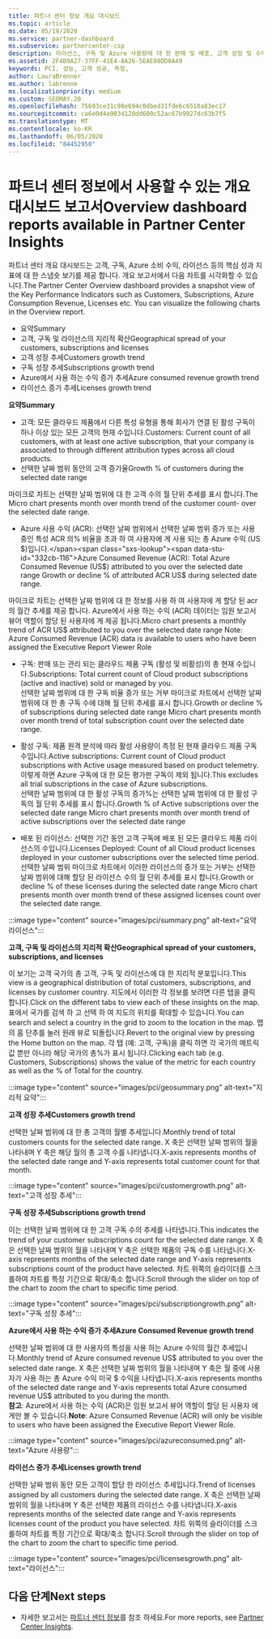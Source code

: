 ```yaml
---
title: 파트너 센터 정보 개요 대시보드
ms.topic: article
ms.date: 05/19/2020
ms.service: partner-dashboard
ms.subservice: partnercenter-csp
description: 라이선스, 구독 및 Azure 사용량에 대 한 판매 및 배포, 고객 성장 및 수익 증가에 대 한 스냅숏을 참조 하세요.
ms.assetid: 2F4B9A27-37FF-41E4-8A26-5EAE88DD8A49
keywords: PCI, 성능, 고객 성공, 측정,
author: LauraBrenner
ms.author: labrenne
ms.localizationpriority: medium
ms.custom: SEOMAY.20
ms.openlocfilehash: 75693ce31c98e694c0dbed31fde6c6510a83ec17
ms.sourcegitcommit: ca6e0d4a9034120dd600c52ac67b9927dc63b7f5
ms.translationtype: MT
ms.contentlocale: ko-KR
ms.lasthandoff: 06/05/2020
ms.locfileid: "84452950"
---
```

# <a name="overview-dashboard-reports-available-in-partner-center-insights"></a><span data-ttu-id="332cb-104">파트너 센터 정보에서 사용할 수 있는 개요 대시보드 보고서</span><span class="sxs-lookup"><span data-stu-id="332cb-104">Overview dashboard reports available in Partner Center Insights</span></span>
 
<span data-ttu-id="332cb-105">파트너 센터 개요 대시보드는 고객, 구독, Azure 소비 수익, 라이선스 등의 핵심 성과 지표에 대 한 스냅숏 보기를 제공 합니다. 개요 보고서에서 다음 차트를 시각화할 수 있습니다.</span><span class="sxs-lookup"><span data-stu-id="332cb-105">The Partner Center Overview dashboard provides a snapshot view of the Key Performance Indicators such as Customers, Subscriptions, Azure Consumption Revenue, Licenses etc. You can visualize the following charts in the Overview report.</span></span> 

- <span data-ttu-id="332cb-106">요약</span><span class="sxs-lookup"><span data-stu-id="332cb-106">Summary</span></span>  
- <span data-ttu-id="332cb-107">고객, 구독 및 라이선스의 지리적 확산</span><span class="sxs-lookup"><span data-stu-id="332cb-107">Geographical spread of your customers, subscriptions and licenses</span></span>  
- <span data-ttu-id="332cb-108">고객 성장 추세</span><span class="sxs-lookup"><span data-stu-id="332cb-108">Customers growth trend</span></span> 
- <span data-ttu-id="332cb-109">구독 성장 추세</span><span class="sxs-lookup"><span data-stu-id="332cb-109">Subscriptions growth trend</span></span> 
- <span data-ttu-id="332cb-110">Azure에서 사용 하는 수익 증가 추세</span><span class="sxs-lookup"><span data-stu-id="332cb-110">Azure consumed revenue growth trend</span></span> 
- <span data-ttu-id="332cb-111">라이선스 증가 추세</span><span class="sxs-lookup"><span data-stu-id="332cb-111">Licenses growth trend</span></span> 

<span data-ttu-id="332cb-112">**요약**</span><span class="sxs-lookup"><span data-stu-id="332cb-112">**Summary**</span></span>

- <span data-ttu-id="332cb-113">고객: 모든 클라우드 제품에서 다른 특성 유형을 통해 회사가 연결 된 활성 구독이 하나 이상 있는 모든 고객의 현재 수입니다.</span><span class="sxs-lookup"><span data-stu-id="332cb-113">Customers: Current count of all customers, with at least one active subscription, that your company is associated to through different attribution types across all cloud products.</span></span> 
- <span data-ttu-id="332cb-114">선택한 날짜 범위 동안의 고객 증가율</span><span class="sxs-lookup"><span data-stu-id="332cb-114">Growth % of customers during the selected date range</span></span> 

<span data-ttu-id="332cb-115">마이크로 차트는 선택한 날짜 범위에 대 한 고객 수의 월 단위 추세를 표시 합니다.</span><span class="sxs-lookup"><span data-stu-id="332cb-115">The Micro chart presents month over month trend of the customer count-  over the selected date range.</span></span> 

 
- <span data-ttu-id="332cb-116">Azure 사용 수익 (ACR): 선택한 날짜 범위에서 선택한 날짜 범위 증가 또는 사용 중인 특성 ACR 의% 비율을 초과 하 여 사용자에 게 사용 되는 총 Azure 수익 (US $)입니다.</span><span class="sxs-lookup"><span data-stu-id="332cb-116">Azure Consumed Revenue (ACR): Total Azure Consumed Revenue (US$) attributed to you over the selected date range Growth or decline % of attributed ACR US$ during selected date range.</span></span>

<span data-ttu-id="332cb-117">마이크로 차트는 선택한 날짜 범위에 대 한 정보를 사용 하 여 사용자에 게 할당 된 acr의 월간 추세를 제공 합니다. Azure에서 사용 하는 수익 (ACR) 데이터는 임원 보고서 뷰어 역할이 할당 된 사용자에 게 제공 됩니다.</span><span class="sxs-lookup"><span data-stu-id="332cb-117">Micro chart presents a monthly trend of ACR US$ attributed to you over the selected date range Note: Azure Consumed Revenue (ACR) data is available to users who have been assigned the Executive Report Viewer Role</span></span> 
 
- <span data-ttu-id="332cb-118">구독: 판매 또는 관리 되는 클라우드 제품 구독 (활성 및 비활성)의 총 현재 수입니다.</span><span class="sxs-lookup"><span data-stu-id="332cb-118">Subscriptions: Total current count of Cloud product subscriptions (active and inactive) sold or managed by you.</span></span>  
<span data-ttu-id="332cb-119">선택한 날짜 범위에 대 한 구독 비율 증가 또는 거부 마이크로 차트에서 선택한 날짜 범위에 대 한 총 구독 수에 대해 월 단위 추세를 표시 합니다.</span><span class="sxs-lookup"><span data-stu-id="332cb-119">Growth or decline % of subscriptions during selected date range Micro chart presents month over month trend of total subscription count over the selected date range.</span></span> 
 
- <span data-ttu-id="332cb-120">활성 구독: 제품 원격 분석에 따라 활성 사용량이 측정 된 현재 클라우드 제품 구독 수입니다.</span><span class="sxs-lookup"><span data-stu-id="332cb-120">Active subscriptions: Current count of Cloud product subscriptions with Active usage measured based on product telemetry.</span></span> <span data-ttu-id="332cb-121">이렇게 하면 Azure 구독에 대 한 모든 평가판 구독이 제외 됩니다.</span><span class="sxs-lookup"><span data-stu-id="332cb-121">This excludes all trial subscriptions in the case of Azure subscriptions.</span></span>  
<span data-ttu-id="332cb-122">선택한 날짜 범위에 대 한 활성 구독의 증가%는 선택한 날짜 범위에 대 한 활성 구독의 월 단위 추세를 표시 합니다.</span><span class="sxs-lookup"><span data-stu-id="332cb-122">Growth % of Active subscriptions over the selected date range Micro chart presents month over month trend of active subscriptions over the selected date range</span></span> 
 
- <span data-ttu-id="332cb-123">배포 된 라이선스: 선택한 기간 동안 고객 구독에 배포 된 모든 클라우드 제품 라이선스의 수입니다.</span><span class="sxs-lookup"><span data-stu-id="332cb-123">Licenses Deployed: Count of all Cloud product licenses deployed in your customer subscriptions over the selected time period.</span></span>  
<span data-ttu-id="332cb-124">선택한 날짜 범위 마이크로 차트에서 이러한 라이선스의 증가 또는 거부는 선택한 날짜 범위에 대해 할당 된 라이선스 수의 월 단위 추세를 표시 합니다.</span><span class="sxs-lookup"><span data-stu-id="332cb-124">Growth or decline % of these licenses during the selected date range Micro chart presents month over month trend of these assigned licenses count over the selected date range.</span></span>

:::image type="content" source="images/pci/summary.png" alt-text="요약 라이선스":::

<span data-ttu-id="332cb-126">**고객, 구독 및 라이선스의 지리적 확산**</span><span class="sxs-lookup"><span data-stu-id="332cb-126">**Geographical spread of your customers, subscriptions, and licenses**</span></span> 

<span data-ttu-id="332cb-127">이 보기는 고객 국가의 총 고객, 구독 및 라이선스에 대 한 지리적 분포입니다.</span><span class="sxs-lookup"><span data-stu-id="332cb-127">This view is a geographical distribution of total customers, subscriptions, and licenses by customer country.</span></span> <span data-ttu-id="332cb-128">지도에서 이러한 각 정보를 보려면 다른 탭을 클릭 합니다.</span><span class="sxs-lookup"><span data-stu-id="332cb-128">Click on the different tabs to view each of these insights on the map.</span></span> <span data-ttu-id="332cb-129">표에서 국가를 검색 하 고 선택 하 여 지도의 위치를 확대할 수 있습니다.</span><span class="sxs-lookup"><span data-stu-id="332cb-129">You can search and select a country in the grid to zoom to the location in the map.</span></span> <span data-ttu-id="332cb-130">맵의 홈 단추를 눌러 원래 뷰로 되돌립니다.</span><span class="sxs-lookup"><span data-stu-id="332cb-130">Revert to the original view by pressing the Home button on the map.</span></span> <span data-ttu-id="332cb-131">각 탭 (예: 고객, 구독)을 클릭 하면 각 국가의 메트릭 값 뿐만 아니라 해당 국가의 총%가 표시 됩니다.</span><span class="sxs-lookup"><span data-stu-id="332cb-131">Clicking each tab (e.g. Customers, Subscriptions) shows the value of the metric for each country as well as the % of Total for the country.</span></span>  

:::image type="content" source="images/pci/geosummary.png" alt-text="지리적 요약":::

<span data-ttu-id="332cb-133">**고객 성장 추세**</span><span class="sxs-lookup"><span data-stu-id="332cb-133">**Customers growth trend**</span></span>

<span data-ttu-id="332cb-134">선택한 날짜 범위에 대 한 총 고객의 월별 추세입니다.</span><span class="sxs-lookup"><span data-stu-id="332cb-134">Monthly trend of total customers counts for the selected date range.</span></span> <span data-ttu-id="332cb-135">X 축은 선택한 날짜 범위의 월을 나타내며 Y 축은 해당 월의 총 고객 수를 나타냅니다.</span><span class="sxs-lookup"><span data-stu-id="332cb-135">X-axis represents months of the selected date range and Y-axis represents total customer count for that month.</span></span> 

:::image type="content" source="images/pci/customergrowth.png" alt-text="고객 성장 추세":::

<span data-ttu-id="332cb-137">**구독 성장 추세**</span><span class="sxs-lookup"><span data-stu-id="332cb-137">**Subscriptions growth trend**</span></span>

<span data-ttu-id="332cb-138">이는 선택한 날짜 범위에 대 한 고객 구독 수의 추세를 나타냅니다.</span><span class="sxs-lookup"><span data-stu-id="332cb-138">This indicates the trend of your customer subscriptions count for the selected date range.</span></span> <span data-ttu-id="332cb-139">X 축은 선택한 날짜 범위의 월을 나타내며 Y 축은 선택한 제품의 구독 수를 나타냅니다.</span><span class="sxs-lookup"><span data-stu-id="332cb-139">X-axis represents months of the selected date range and Y-axis represents subscriptions count of the product have selected.</span></span> <span data-ttu-id="332cb-140">차트 위쪽의 슬라이더를 스크롤하여 차트를 특정 기간으로 확대/축소 합니다.</span><span class="sxs-lookup"><span data-stu-id="332cb-140">Scroll through the slider on top of the chart to zoom the chart to specific time period.</span></span> 

:::image type="content" source="images/pci/subscriptiongrowth.png" alt-text="구독 성장 추세":::

<span data-ttu-id="332cb-142">**Azure에서 사용 하는 수익 증가 추세**</span><span class="sxs-lookup"><span data-stu-id="332cb-142">**Azure Consumed Revenue growth trend**</span></span>

<span data-ttu-id="332cb-143">선택한 날짜 범위에 대 한 사용자의 특성을 사용 하는 Azure 수익의 월간 추세입니다.</span><span class="sxs-lookup"><span data-stu-id="332cb-143">Monthly trend of Azure consumed revenue US$ attributed to you over the selected date range.</span></span> <span data-ttu-id="332cb-144">X 축은 선택한 날짜 범위의 월을 나타내며 Y 축은 월 중에 사용자가 사용 하는 총 Azure 수익 미국 $ 수익을 나타냅니다.</span><span class="sxs-lookup"><span data-stu-id="332cb-144">X-axis represents months of the selected date range and Y-axis represents total Azure consumed revenue US$ attributed to you during the month.</span></span>   
<span data-ttu-id="332cb-145">**참고**: Azure에서 사용 하는 수익 (ACR)은 임원 보고서 뷰어 역할이 할당 된 사용자 에게만 볼 수 있습니다.</span><span class="sxs-lookup"><span data-stu-id="332cb-145">**Note**: Azure Consumed Revenue (ACR) will only be visible to users who have been assigned the Executive Report Viewer Role.</span></span> 

:::image type="content" source="images/pci/azureconsumed.png" alt-text="Azure 사용량":::

<span data-ttu-id="332cb-147">**라이선스 증가 추세**</span><span class="sxs-lookup"><span data-stu-id="332cb-147">**Licenses growth trend**</span></span>
 
<span data-ttu-id="332cb-148">선택한 날짜 범위 동안 모든 고객이 할당 한 라이선스 추세입니다.</span><span class="sxs-lookup"><span data-stu-id="332cb-148">Trend of licenses assigned by all customers during the selected date range.</span></span> <span data-ttu-id="332cb-149">X 축은 선택한 날짜 범위의 월을 나타내며 Y 축은 선택한 제품의 라이선스 수를 나타냅니다.</span><span class="sxs-lookup"><span data-stu-id="332cb-149">X-axis represents months of the selected date range and Y-axis represents licenses count of the product you have selected.</span></span> <span data-ttu-id="332cb-150">차트 위쪽의 슬라이더를 스크롤하여 차트를 특정 기간으로 확대/축소 합니다.</span><span class="sxs-lookup"><span data-stu-id="332cb-150">Scroll through the slider on top of the chart to zoom the chart to specific time period.</span></span>  

:::image type="content" source="images/pci/licensesgrowth.png" alt-text="라이선스":::

## <a name="next-steps"></a><span data-ttu-id="332cb-152">다음 단계</span><span class="sxs-lookup"><span data-stu-id="332cb-152">Next steps</span></span>

- <span data-ttu-id="332cb-153">자세한 보고서는 [파트너 센터 정보](partner-center-insights.md)를 참조 하세요.</span><span class="sxs-lookup"><span data-stu-id="332cb-153">For more reports, see [Partner Center Insights](partner-center-insights.md).</span></span>
